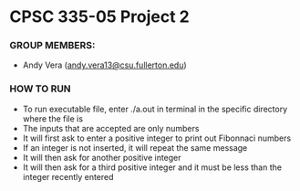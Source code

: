 
# CPSC 335-05 Project 2

### GROUP MEMBERS:
- Andy Vera (andy.vera13@csu.fullerton.edu)

### HOW TO RUN
- To run executable file, enter ./a.out in terminal in the specific directory where the file is
- The inputs that are accepted are only numbers
- It will first ask to enter a positive integer to print out Fibonnaci numbers
- If an integer is not inserted, it will repeat the same message
- It will then ask for another positive integer
- It will then ask for a third positive integer and it must be less than the integer recently entered
